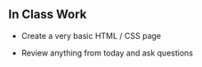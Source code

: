 ## In Class Work

- Create a very basic HTML / CSS page

- Review anything from today and ask questions
